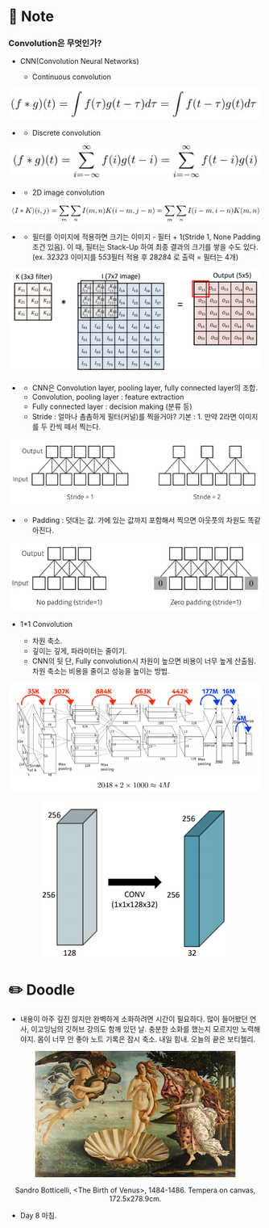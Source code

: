 # 📙 Note

### Convolution은 무엇인가?

- CNN(Convolution Neural Networks)

  - Continuous convolution
<p align="center"><img src="https://github.com/iamtrueline/Boostcamp_AI_Tech_Note/blob/main/images/day08_img00.PNG" alt=""></p>

-
  - Discrete convolution
<p align="center"><img src="https://github.com/iamtrueline/Boostcamp_AI_Tech_Note/blob/main/images/day08_img01.PNG" alt=""></p>

-
  - 2D image convolution
<p align="center"><img src="https://github.com/iamtrueline/Boostcamp_AI_Tech_Note/blob/main/images/day08_img02.PNG" alt=""></p>

-
  - 필터를 이미지에 적용하면 크기는 이미지 - 필터 + 1(Stride 1, None Padding 조건 있음). 이 때, 필터는 Stack-Up 하여 최종 결과의 크기를 쌓을 수도 있다. (ex. 32*32*3 이미지를 5*5*3필터 적용 후 28*28*4 로 출력 = 필터는 4개)
<p align="center"><img src="https://github.com/iamtrueline/Boostcamp_AI_Tech_Note/blob/main/images/day08_img03.PNG" alt="필터 적용 예시"></p>

-
  - CNN은 Convolution layer, pooling layer, fully connected layer의 조합.
  - Convolution, pooling layer : feature extraction
  - Fully connected layer : decision making (분류 등)
  - Stride : 얼마나 촘촘하게 필터(커널)를 찍을거야? 기본 : 1. 만약 2라면 이미지를 두 칸씩 떼서 찍는다.
<p align="center"><img src="https://github.com/iamtrueline/Boostcamp_AI_Tech_Note/blob/main/images/day08_img04.PNG" alt="Stride"></p>

-
  - Padding : 덧대는 값. 가에 있는 값까지 포함해서 찍으면 아웃풋의 차원도 똑같아진다.
<p align="center"><img src="https://github.com/iamtrueline/Boostcamp_AI_Tech_Note/blob/main/images/day08_img05.PNG" alt="Padding"></p>

- 1*1 Convolution

  - 차원 축소.
  - 깊이는 깊게, 파라미터는 줄이기.
  - CNN의 뒷 단, Fully convolution시 차원이 높으면 비용이 너무 높게 산출됨. 차원 축소는 비용을 줄이고 성능을 높이는 방법.
<p align="center"><img src="https://github.com/iamtrueline/Boostcamp_AI_Tech_Note/blob/main/images/day08_img06.PNG" alt="CNN 전체"></p>
<p align="center"><img src="https://github.com/iamtrueline/Boostcamp_AI_Tech_Note/blob/main/images/day08_img07.PNG" alt="Convolution"></p>

# ✏️ Doodle

- 내용이 아주 깊진 않지만 완벽하게 소화하려면 시간이 필요하다. 많이 들어봤던 연사, 이고잉님의 깃허브 강의도 함께 있던 날. 충분한 소화를 했는지 모르지만 노력해야지. 몸이 너무 안 좋아 노트 기록은 잠시 축소. 내일 힘내. 오늘의 끝은 보티첼리.
<p align="center"><img src="https://github.com/iamtrueline/Boostcamp_AI_Tech_Note/blob/main/images/Sandro_Botticelli_1484_The_Birth_of_Venus.jpg"></p>
<p align="center">Sandro Botticelli, &ltThe Birth of Venus&gt, 1484-1486. Tempera on canvas, 172.5x278.9cm.</p>

- Day 8 마침.
